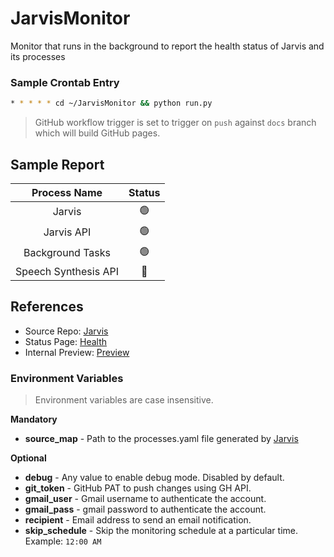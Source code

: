 # JarvisMonitor
Monitor that runs in the background to report the health status of Jarvis and its processes

### Sample Crontab Entry
```bash
* * * * * cd ~/JarvisMonitor && python run.py
```

> GitHub workflow trigger is set to trigger on `push` against `docs` branch which will build GitHub pages.

## Sample Report
|      Process Name      |  Status   |
|:----------------------:|:---------:|
|         Jarvis         | &#128994; |
|       Jarvis API       | &#128994; |
|    Background Tasks    | &#128994; |
|  Speech Synthesis API  | &#128308; |

## References
- Source Repo: [Jarvis][1]
- Status Page: [Health][2]
- Internal Preview: [Preview][3]

### Environment Variables

> Environment variables are case insensitive.

**Mandatory**
- **source_map** - Path to the processes.yaml file generated by [Jarvis][4]

**Optional**
- **debug** - Any value to enable debug mode. Disabled by default.
- **git_token** - GitHub PAT to push changes using GH API.
- **gmail_user** - Gmail username to authenticate the account.
- **gmail_pass** - gmail password to authenticate the account.
- **recipient** - Email address to send an email notification.
- **skip_schedule** - Skip the monitoring schedule at a particular time. Example: `12:00 AM`

[1]: https://github.com/thevickypedia/Jarvis
[2]: https://jarvis-health.vigneshrao.com
[3]: https://htmlpreview.github.io/?https://github.com/thevickypedia/JarvisMonitor/blob/docs/docs/index.html
[4]: https://github.com/thevickypedia/Jarvis
